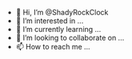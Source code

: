- 👋 Hi, I’m @ShadyRockClock
- 👀 I’m interested in ...
- 🌱 I’m currently learning ...
- 💞️ I’m looking to collaborate on ...
- 📫 How to reach me ...

<!---
ShadyRockClock/ShadyRockClock is a ✨ special ✨ repository because its `README.md` (this file) appears on your GitHub profile.
You can click the Preview link to take a look at your changes.
--->
